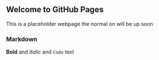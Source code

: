 ## Welcome to GitHub Pages
This is a placeholder webpage the normal on will be up soon
### Markdown




**Bold** and _Italic_ and `Code` text

